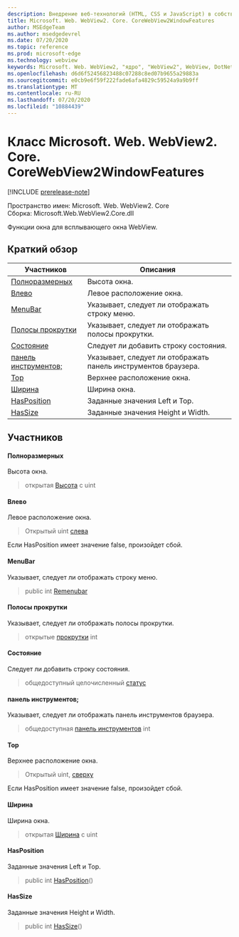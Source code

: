 ```yaml
---
description: Внедрение веб-технологий (HTML, CSS и JavaScript) в собственные приложения с помощью элемента управления Microsoft Edge WebView2
title: Microsoft. Web. WebView2. Core. CoreWebView2WindowFeatures
author: MSEdgeTeam
ms.author: msedgedevrel
ms.date: 07/20/2020
ms.topic: reference
ms.prod: microsoft-edge
ms.technology: webview
keywords: Microsoft. Web. WebView2, "ядро", "WebView2", WebView, DotNet, WPF, WinForms, App, EDGE, CoreWebView2, CoreWebView2Controller, браузерный элемент управления, EDGE HTML, Microsoft. Web. WebView2
ms.openlocfilehash: d6d6f52456823488c07288c8ed07b9655a29883a
ms.sourcegitcommit: e0cb9e6f59f222fade6afa4829c59524a9a9b9ff
ms.translationtype: MT
ms.contentlocale: ru-RU
ms.lasthandoff: 07/20/2020
ms.locfileid: "10884439"
---
```

# Класс Microsoft. Web. WebView2. Core. CoreWebView2WindowFeatures 

[!INCLUDE [prerelease-note](../../includes/prerelease-note.md)]

Пространство имен: Microsoft. Web. WebView2. Core \
Сборка: Microsoft.Web.WebView2.Core.dll

Функции окна для всплывающего окна WebView.

## Краткий обзор

 Участников                        | Описания
--------------------------------|---------------------------------------------
[Полноразмерных](#height) | Высота окна.
[Влево](#left) | Левое расположение окна.
[MenuBar](#menubar) | Указывает, следует ли отображать строку меню.
[Полосы прокрутки](#scrollbars) | Указывает, следует ли отображать полосы прокрутки.
[Состояние](#status) | Следует ли добавить строку состояния.
[панель инструментов;](#toolbar) | Указывает, следует ли отображать панель инструментов браузера.
[Top](#top) | Верхнее расположение окна.
[Ширина](#width) | Ширина окна.
[HasPosition](#hasposition) | Заданные значения Left и Top.
[HasSize](#hassize) | Заданные значения Height и Width.

## Участников

#### Полноразмерных 

Высота окна.

> открытая [Высота](#height) с uint

#### Влево 

Левое расположение окна.

> Открытый uint [слева](#left)

Если HasPosition имеет значение false, произойдет сбой.

#### MenuBar 

Указывает, следует ли отображать строку меню.

> public int [Remenubar](#menubar)

#### Полосы прокрутки 

Указывает, следует ли отображать полосы прокрутки.

> открытые [прокрутки](#scrollbars) int

#### Состояние 

Следует ли добавить строку состояния.

> общедоступный целочисленный [статус](#status)

#### панель инструментов; 

Указывает, следует ли отображать панель инструментов браузера.

> общедоступная [панель инструментов](#toolbar) int

#### Top 

Верхнее расположение окна.

> Открытый uint, [сверху](#top)

Если HasPosition имеет значение false, произойдет сбой.

#### Ширина 

Ширина окна.

> открытая [Ширина](#width) с uint

#### HasPosition 

Заданные значения Left и Top.

> public int [HasPosition](#hasposition)()

#### HasSize 

Заданные значения Height и Width.

> public int [HasSize](#hassize)()

